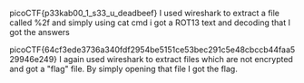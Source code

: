 picoCTF{p33kab00_1_s33_u_deadbeef} I used wireshark to extract a file called %2f and simply using cat cmd i got a ROT13 text and decoding that I got the answers

picoCTF{64cf3ede3736a340fdf2954be5151ce53bec291c5e48cbccb44faa529946e249} I again used wireshark to extract files which are not encrypted and got a "flag" file. By simply opening that file I got the flag.
